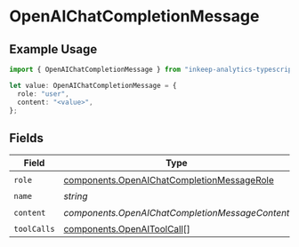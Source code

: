 # OpenAIChatCompletionMessage

## Example Usage

```typescript
import { OpenAIChatCompletionMessage } from "inkeep-analytics-typescript/models/components";

let value: OpenAIChatCompletionMessage = {
  role: "user",
  content: "<value>",
};
```

## Fields

| Field                                                                                                    | Type                                                                                                     | Required                                                                                                 | Description                                                                                              |
| -------------------------------------------------------------------------------------------------------- | -------------------------------------------------------------------------------------------------------- | -------------------------------------------------------------------------------------------------------- | -------------------------------------------------------------------------------------------------------- |
| `role`                                                                                                   | [components.OpenAIChatCompletionMessageRole](../../models/components/openaichatcompletionmessagerole.md) | :heavy_check_mark:                                                                                       | N/A                                                                                                      |
| `name`                                                                                                   | *string*                                                                                                 | :heavy_minus_sign:                                                                                       | N/A                                                                                                      |
| `content`                                                                                                | *components.OpenAIChatCompletionMessageContent*                                                          | :heavy_check_mark:                                                                                       | N/A                                                                                                      |
| `toolCalls`                                                                                              | [components.OpenAIToolCall](../../models/components/openaitoolcall.md)[]                                 | :heavy_minus_sign:                                                                                       | N/A                                                                                                      |